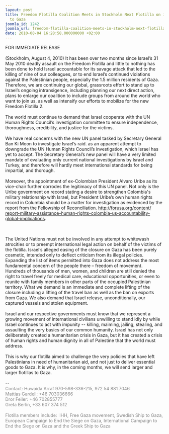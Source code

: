 ```yaml
---
layout: post
title: Freedom Flotilla Coalition Meets in Stockholm Next Flotilla on its Way Back
  to Gaza
joomla_id: 1242
joomla_url: freedom-flotilla-coalition-meets-in-stockholm-next-flotilla-on-its-way-back-to-gaza
date: 2010-08-04 16:28:58.000000000 +02:00
---
```

<p>FOR IMMEDIATE RELEASE<br /><br />(Stockholm, August 4, 2010) It has been  over two months since Israel’s 31 May 2010 deadly assault on the Freedom  Flotilla and little to nothing has been done to hold Israel accountable  for its savage attack that led to the killing of nine of our  colleagues, or to end Israel’s continued violations against the  Palestinian people, especially the 1.5 million residents of Gaza.   Therefore, we are continuing our global, grassroots effort to stand up  to Israel’s ongoing intransigence, including planning our next direct  action, plans to enlarge our coalition to include groups from around the  world who want to join us, as well as intensify our efforts to mobilize  for the new Freedom Flotilla 2. <br /> <br /> The world must continue to demand that Israel cooperate with the UN  Human Rights Council’s investigation committee to ensure independence,  thoroughness, credibility, and justice for the victims. <br /><br />We have  real concerns with the new UN panel tasked by Secretary General Ban Ki  Moon to investigate Israel’s raid. as an apparent attempt to downgrade  the UN Human Rights Council’s investigation, which Israel has yet to  accept. The Secretary General’s new panel will have a very limited  mandate of evaluating only current national investigations by Israel and  Turkey, and therefore will hardly meet international standards for  being impartial, and thorough. <br /> <br />Moreover, the appointment of ex-Colombian President Alvaro Uribe as  its vice-chair further corrodes the legitimacy of this UN panel. Not  only is the Uribe government on record stating a desire to strengthen  Colombia's military relationship with Israel, but President Uribe’s own  human rights record in Columbia should be a matter for investigation as  evidenced by the report from the Fellowship of Reconciliation. <a href="http://forusa.org/content/report-military-assistance-human-rights-colombia-us-accountability-global-implications" target="_blank">http://forusa.org/content/<wbr></wbr>report-military-assistance-<wbr></wbr>human-rights-colombia-us-<wbr></wbr>accountability-global-<wbr></wbr>implications</a>.</p>
<p />

<br /> <br />The United Nations must not be involved in any attempt to whitewash  atrocities or to preempt international legal action on behalf of the  victims of the flotilla. Israel’s alleged easing of the closure on Gaza  has been purely cosmetic, intended only to deflect criticism from its  illegal policies. Expanding the list of items permitted into Gaza does  not address the most fundamental concern of the people there – freedom  of movement. Hundreds of thousands of men, women, and children are still  denied the right to travel freely for medical care, educational  opportunities, or even to reunite with family members in other parts of  the occupied Palestinian territory. What we demand is an immediate and  complete lifting of the closure including a lifting of the travel ban as  well as the ban on exports from Gaza. We also demand that Israel  release, unconditionally, our captured vessels and stolen equipment.<br /> <br />Israel and our respective governments must know that we represent a  growing movement of international civilians unwilling to stand idly by  while Israel continues to act with impunity -- killing, maiming,  jailing, stealing, and assaulting the very basics of our common  humanity. Israel has not only deliberately created a humanitarian crisis  in Gaza, but it has created a crisis of human rights and human dignity  in all of Palestine that the world must address. <br /> <br />This is why our flotilla aimed to challenge the very policies that  have left Palestinians in need of humanitarian aid, and  not just to  deliver essential goods to Gaza. It is why, in the coming months, we  will send larger and larger flotillas to Gaza.<br /><span style="color: #888888;"> <br />-- <br />Contact: Huwaida Arraf 970-598-336-215, 972 54 881 7046<br />Mattias Gardell: +46 703036666<br /> Dror Feiler: +46 702855777<br />Greta Berlin, +33 607 374 512<br /><br />Flotilla  members include:  IHH, Free Gaza movement, Swedish Ship to Gaza,  European Campaign to End the Siege on Gaza, International Campaign to  End the Siege on Gaza and the Greek Ship to Gaza<br /> </span></p>
